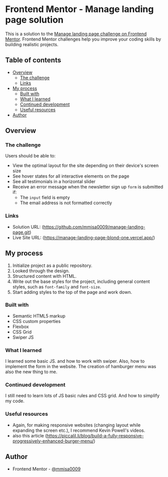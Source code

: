 # Frontend Mentor - Manage landing page solution

This is a solution to the [Manage landing page challenge on Frontend Mentor](https://www.frontendmentor.io/challenges/manage-landing-page-SLXqC6P5). Frontend Mentor challenges help you improve your coding skills by building realistic projects. 

## Table of contents

- [Overview](#overview)
  - [The challenge](#the-challenge)
  - [Links](#links)
- [My process](#my-process)
  - [Built with](#built-with)
  - [What I learned](#what-i-learned)
  - [Continued development](#continued-development)
  - [Useful resources](#useful-resources)
- [Author](#author)


## Overview

### The challenge

Users should be able to:

- View the optimal layout for the site depending on their device's screen size
- See hover states for all interactive elements on the page
- See all testimonials in a horizontal slider
- Receive an error message when the newsletter sign up `form` is submitted if:
  - The `input` field is empty
  - The email address is not formatted correctly



### Links

- Solution URL: (https://github.com/mmisa0009/manage-landing-page.git)
- Live Site URL: (https://manage-landing-page-blond-one.vercel.app/)

## My process

1. Initialize project as a public repository.
2. Looked through the design.
3. Structured content with HTML. 
4. Write out the base styles for the project, including general content styles, such as `font-family` and `font-size`.
5. Start adding styles to the top of the page and work down. 

### Built with

- Semantic HTML5 markup
- CSS custom properties
- Flexbox
- CSS Grid
- Swiper JS


### What I learned

I learned some basic JS. and how to work with swiper. Also, how to implement the form in the website. The creation of hamburger menu was also the new thing to me. 

### Continued development

I still need to learn lots of JS basic rules and CSS grid. And how to simplify my code. 

### Useful resources

- Again, for making responsive websites (changing layout while expanding the screen etc.), I recommend Kevin Powell's videos. 
- also this article (https://piccalil.li/blog/build-a-fully-responsive-progressively-enhanced-burger-menu/)

## Author

- Frontend Mentor - [@mmisa0009](https://www.frontendmentor.io/profile/mmisa0009)


